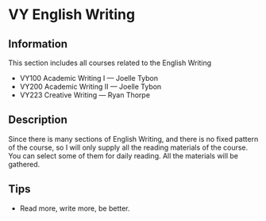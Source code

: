 # VY English Writing

## Information

This section includes all courses related to the English Writing

- VY100 Academic Writing I — Joelle Tybon
- VY200 Academic Writing II — Joelle Tybon
- VY223 Creative Writing — Ryan Thorpe

## Description

Since there is many sections of English Writing, and there is no fixed pattern of the course, so I will only supply all the reading materials of the course. You can select some of them for daily reading. All the materials will be gathered.

## Tips

- Read more, write more, be better.
